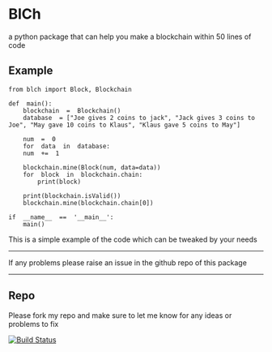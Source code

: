 # BlCh
a python package that can help you make a blockchain within 50 lines of code

## Example
```python=
from blch import Block, Blockchain

def  main():
	blockchain  =  Blockchain()
	database  = ["Joe gives 2 coins to jack", "Jack gives 3 coins to Joe", "May gave 10 coins to Klaus", "Klaus gave 5 coins to May"]
	
	num  =  0
	for  data  in  database:
	num  +=  1
	
	blockchain.mine(Block(num, data=data))
	for  block  in  blockchain.chain:
		print(block)

	print(blockchain.isValid())
	blockchain.mine(blockchain.chain[0])

if  __name__  ==  '__main__':
	main()
```
This is a simple example of the code which can be tweaked by your needs

---
If any problems please raise an issue in the github repo of this package

---


## Repo
Please fork my repo and make sure to let me know for any ideas or problems to fix

[![Build Status](https://img.shields.io/github/directory-file-count/lofibot-22/blch?color=cyan&label=BlCh&logo=github&logoColor=cyan&style=for-the-badge)](https://github.com/lofibot-22/blch/fork)

